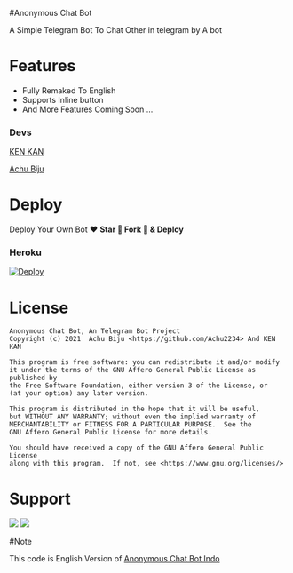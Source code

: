 #Anonymous Chat Bot

A Simple Telegram Bot To Chat Other in telegram by A bot

# Features
- Fully Remaked To English
- Supports Inline button
- And More Features Coming Soon ...

### Devs

[KEN KAN](https://github.com/kenkansaja)

[Achu Biju](https://t.me/AmiFutami)



# Deploy
Deploy Your Own Bot ♥️ **Star 🌟 Fork 🍴 & Deploy**

### Heroku
[![Deploy](https://www.herokucdn.com/deploy/button.svg)](https://heroku.com/deploy?template=https://github.com/Achu2234/AnonymousChatBot)


# License
```
Anonymous Chat Bot, An Telegram Bot Project
Copyright (c) 2021  Achu Biju <https://github.com/Achu2234> And KEN KAN 

This program is free software: you can redistribute it and/or modify
it under the terms of the GNU Affero General Public License as published by
the Free Software Foundation, either version 3 of the License, or
(at your option) any later version.

This program is distributed in the hope that it will be useful,
but WITHOUT ANY WARRANTY; without even the implied warranty of
MERCHANTABILITY or FITNESS FOR A PARTICULAR PURPOSE.  See the
GNU Affero General Public License for more details.

You should have received a copy of the GNU Affero General Public License
along with this program.  If not, see <https://www.gnu.org/licenses/>
```

# Support 
<a href="https://t.me/safothebot"><img src="https://img.shields.io/badge/Support_Group-2cb6e0?style=for-the-badge&logo=telegram&logoColor=white"></a> <a href="https://t.me/AsmSafone"><img src="https://img.shields.io/badge/Updates_Channel-2cb6e0?style=for-the-badge&logo=telegram&logoColor=white"></a>

#Note

This code is English Version of [Anonymous Chat Bot Indo](https://github.com/kenkansaja/Chatbot2)
